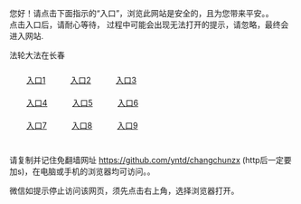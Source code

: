 您好！请点击下面指示的“入口”，浏览此网站是安全的，且为您带来平安。。 <br/>
点击入口后，请耐心等待， 过程中可能会出现无法打开的提示，请忽略，最终会进入网站. </br>

法轮大法在长春<br/>
<div style="padding:10px"><a style="margin:20px" target="_blank" href="https://d2oqg76fu3zjw2.cloudfront.net/2Qpsp?aqjqcrd" id="ccLink1" rel="nofollow">入口1</a> <a target="_blank" style="margin:20px" href="https://d2yc5354gewf0s.cloudfront.net/2Qpsp?ghmuzt" id="ccLink2" rel="nofollow">入口2</a> <a style="margin:20px" target="_blank" href="https://d1ms9ndmkrn5g5.cloudfront.net/2Qpsp?llqntmto" id="ccLink3" rel="nofollow">入口3</a></div>

<div style="padding:10px" ><a style="margin:20px" target="_blank" href="https://d2oqg76fu3zjw2.cloudfront.net/2Qpsp?aqjqcrd" id="ccLink4" rel="nofollow">入口4</a> <a style="margin:20px" href="https://d2yc5354gewf0s.cloudfront.net/2Qpsp?ghmuzt" target="_blank" id="ccLink5" rel="nofollow">入口5</a> <a style="margin:20px" href="https://d1ms9ndmkrn5g5.cloudfront.net/2Qpsp?llqntmto" target="_blank" id="ccLink6" rel="nofollow">入口6</a></div>

<div style="padding:10px"><a style="margin:20px" target="_blank" href="https://d2oqg76fu3zjw2.cloudfront.net/2Qpsp?aqjqcrd" id="ccLink7" rel="nofollow">入口7</a> <a style="margin:20px" href="https://d2yc5354gewf0s.cloudfront.net/2Qpsp?ghmuzt" target="_blank" id="ccLink8" rel="nofollow">入口8</a> <a style="margin:20px" target="_blank" href="https://d1ms9ndmkrn5g5.cloudfront.net/2Qpsp?llqntmto" id="ccLink9" rel="nofollow">入口9</a></div>

<br/>



请复制并记住免翻墙网址 https://github.com/yntd/changchunzx (http后一定要加s)，在电脑或手机的浏览器均可访问。。<br/>

微信如提示停止访问该网页，须先点击右上角，选择浏览器打开。
